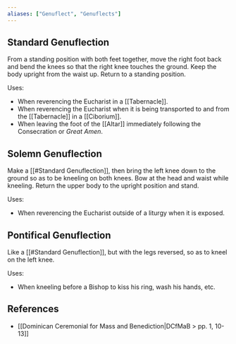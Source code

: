```yaml
---
aliases: ["Genuflect", "Genuflects"]
---
```

## Standard Genuflection
From a standing position with both feet together, move the right foot back and bend the knees so that the right knee touches the ground. Keep the body upright from the waist up. Return to a standing position.

Uses:

- When reverencing the Eucharist in a [[Tabernacle]].
- When reverencing the Eucharist when it is being transported to and from the [[Tabernacle]] in a [[Ciborium]].
- When leaving the foot of the [[Altar]] immediately following the Consecration or _Great Amen_.

## Solemn Genuflection
Make a [[#Standard Genuflection]], then bring the left knee down to the ground so as to be kneeling on both knees. Bow at the head and waist while kneeling. Return the upper body to the upright position and stand.

Uses:

- When reverencing the Eucharist outside of a liturgy when it is exposed.

## Pontifical Genuflection
Like a [[#Standard Genuflection]], but with the legs reversed, so as to kneel on the left knee.

Uses:

- When kneeling before a Bishop to kiss his ring, wash his hands, etc.

## References
- [[Dominican Ceremonial for Mass and Benediction|DCfMaB > pp. 1, 10-13]]